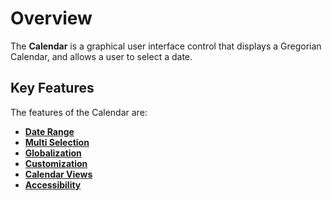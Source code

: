 # Overview

The **Calendar** is a graphical user interface control that displays a Gregorian Calendar, and allows a user to select a date.

## Key Features

The features of the Calendar are:

* **[Date Range](/calendar/date-range/)**
* **[Multi Selection](/calendar/multi-select/)**
* **[Globalization](/calendar/globalization/)**
* **[Customization](/calendar/customization/)**
* **[Calendar Views](/calendar/calendar-views/)**
* **[Accessibility](/calendar/accessibility/)**